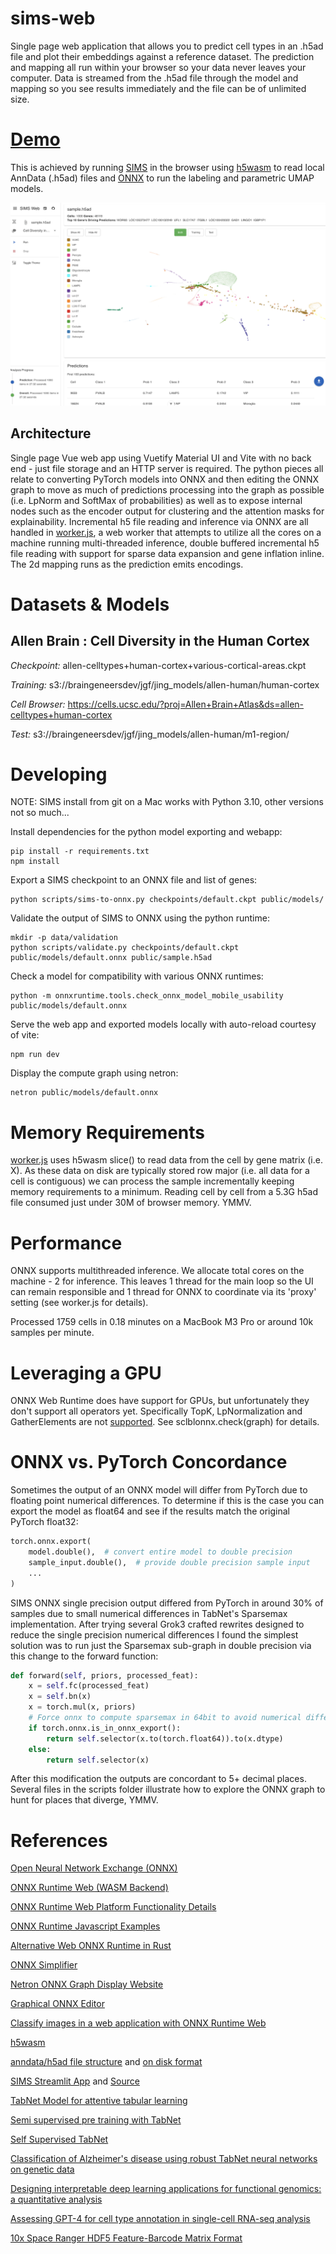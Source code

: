 # sims-web

Single page web application that allows you to predict cell types in an
.h5ad file and plot their embeddings against a reference dataset. The prediction and
mapping all run within your browser so your data never leaves your computer. Data is streamed from the .h5ad file through the model and mapping so you see results immediately and the file can be of unlimited size.

# [Demo](https://cells-test.gi.ucsc.edu/sims)

This is achieved by running [SIMS](https://github.com/braingeneers/SIMS) in the browser using [h5wasm](https://github.com/usnistgov/h5wasm) to read local AnnData (.h5ad) files and [ONNX](https://onnxruntime.ai/) to run the labeling and parametric UMAP models.

![Alt text](screenshot.png?raw=true 'SIMS Web Screenshot')

## Architecture

Single page Vue web app using Vuetify Material UI and Vite with no back end - just file storage and an HTTP server is required. The python pieces all relate to converting PyTorch models into ONNX and then editing the ONNX graph to move as much of predictions processing into the graph as possible (i.e. LpNorm and SoftMax of probabilities) as well as to expose internal nodes such as the encoder output for clustering and the attention masks for explainability. Incremental h5 file reading and inference via ONNX are all handled in [worker.js](worker.js), a web worker that attempts to utilize all the cores on a machine running multi-threaded inference, double buffered incremental h5 file reading with support for sparse data expansion and gene inflation inline. The 2d mapping runs as the prediction emits encodings.

# Datasets & Models

## Allen Brain : Cell Diversity in the Human Cortex

_Checkpoint:_ allen-celltypes+human-cortex+various-cortical-areas.ckpt

_Training:_
s3://braingeneersdev/jgf/jing_models/allen-human/human-cortex

_Cell Browser:_ https://cells.ucsc.edu/?proj=Allen+Brain+Atlas&ds=allen-celltypes+human-cortex

_Test:_
s3://braingeneersdev/jgf/jing_models/allen-human/m1-region/

# Developing

NOTE: SIMS install from git on a Mac works with Python 3.10, other versions not so much...

Install dependencies for the python model exporting and webapp:

```
pip install -r requirements.txt
npm install
```

Export a SIMS checkpoint to an ONNX file and list of genes:

```
python scripts/sims-to-onnx.py checkpoints/default.ckpt public/models/
```

Validate the output of SIMS to ONNX using the python runtime:

```
mkdir -p data/validation
python scripts/validate.py checkpoints/default.ckpt public/models/default.onnx public/sample.h5ad
```

Check a model for compatibility with various ONNX runtimes:

```
python -m onnxruntime.tools.check_onnx_model_mobile_usability public/models/default.onnx
```

Serve the web app and exported models locally with auto-reload courtesy of vite:

```
npm run dev
```

Display the compute graph using netron:

```
netron public/models/default.onnx
```

# Memory Requirements

[worker.js](worker.js) uses h5wasm slice() to read data from the cell by gene matrix (i.e. X). As these data on disk are typically stored row major (i.e. all data for a cell is contiguous) we can process the sample incrementally keeping memory requirements to a minimum. Reading cell by cell from a 5.3G h5ad file consumed just under 30M of browser memory. YMMV.

# Performance

ONNX supports multithreaded inference. We allocate total cores on the machine - 2 for inference. This leaves 1 thread for the main loop so the UI can remain responsible and 1 thread for ONNX to coordinate via its 'proxy' setting (see worker.js for details).

Processed 1759 cells in 0.18 minutes on a MacBook M3 Pro or around 10k samples per minute.

# Leveraging a GPU

ONNX Web Runtime does have support for GPUs, but unfortunately they don't support all operators yet. Specifically TopK, LpNormalization and GatherElements are not [supported](https://github.com/microsoft/onnxruntime/blob/main/js/web/docs/webgpu-operators.md). See sclblonnx.check(graph) for details.

# ONNX vs. PyTorch Concordance

Sometimes the output of an ONNX model will differ from PyTorch due to floating point numerical differences. To determine if this is the case you can export the model as float64 and see if the results match the original PyTorch float32:

```python
torch.onnx.export(
    model.double(),  # convert entire model to double precision
    sample_input.double(),  # provide double precision sample input
    ...
)
```

SIMS ONNX single precision output differed from PyTorch in around 30% of samples due to small numerical differences in TabNet's Sparsemax implementation. After trying several Grok3 crafted rewrites designed to reduce the single precision numerical differences I found the simplest solution was to run just the Sparsemax sub-graph in double precision via this change to the forward function:

```python
def forward(self, priors, processed_feat):
    x = self.fc(processed_feat)
    x = self.bn(x)
    x = torch.mul(x, priors)
    # Force onnx to compute sparsemax in 64bit to avoid numerical differences
    if torch.onnx.is_in_onnx_export():
        return self.selector(x.to(torch.float64)).to(x.dtype)
    else:
        return self.selector(x)
```

After this modification the outputs are concordant to 5+ decimal places. Several files in the scripts folder illustrate how to explore the ONNX graph to hunt for places that diverge, YMMV.

# References

[Open Neural Network Exchange (ONNX)](https://onnx.ai/)

[ONNX Runtime Web (WASM Backend)](https://onnxruntime.ai/docs/get-started/with-javascript/web.html)

[ONNX Runtime Web Platform Functionality Details](https://www.npmjs.com/package/onnxruntime-web)

[ONNX Runtime Javascript Examples](https://github.com/microsoft/onnxruntime-inference-examples/tree/main/js)

[Alternative Web ONNX Runtime in Rust](https://github.com/webonnx/wonnx)

[ONNX Simplifier](https://github.com/daquexian/onnx-simplifier)

[Netron ONNX Graph Display Website](https://netron.app/)

[Graphical ONNX Editor](https://github.com/ZhangGe6/onnx-modifier)

[Classify images in a web application with ONNX Runtime Web](https://onnxruntime.ai/docs/tutorials/web/classify-images-nextjs-github-template.html)

[h5wasm](https://github.com/usnistgov/h5wasm)

[anndata/h5ad file structure](https://anndata.readthedocs.io/en/latest/tutorials/notebooks/getting-started.html) and [on disk format](https://anndata.readthedocs.io/en/latest/fileformat-prose.html)

[SIMS Streamlit App](https://sc-sims-app.streamlit.app/) and [Source](https://github.com/jesusgf1/sims_app/blob/main/streamlit_app.py)

[TabNet Model for attentive tabular learning](https://youtu.be/g1gMB3v5kzk?si=_7Wx-2giEPea68y8)

[Semi supervised pre training with TabNet](https://www.kaggle.com/code/sisharaneranjana/semi-supervised-pre-training-with-tabnet)

[Self Supervised TabNet](https://www.kaggle.com/code/optimo/selfsupervisedtabnet)

[Classification of Alzheimer's disease using robust TabNet neural networks on genetic data](https://www.aimspress.com/article/doi/10.3934/mbe.2023366)

[Designing interpretable deep learning applications for functional genomics: a quantitative analysis ](https://academic.oup.com/bib/article/25/5/bbae449/7759907)

[Assessing GPT-4 for cell type annotation in single-cell RNA-seq analysis](https://www.biorxiv.org/content/10.1101/2023.04.16.537094v2)

[10x Space Ranger HDF5 Feature-Barcode Matrix Format](https://www.10xgenomics.com/support/software/space-ranger/latest/advanced/hdf5-feature-barcode-matrix-format)

